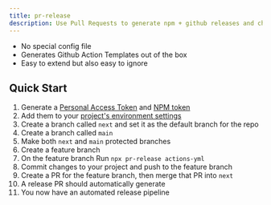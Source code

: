 ```yaml
---
title: pr-release
description: Use Pull Requests to generate npm + github releases and changelogs
---
```


- No special config file
- Generates Github Action Templates out of the box
- Easy to extend but also easy to ignore

## Quick Start

1. Generate a [Personal Access Token](/env/#personal-access-token) and
   [NPM token](/env/#npm-token)
2. Add them to your [project's environment settings](/env/#environment-settings)
3. Create a branch called `next` and set it as the default branch for the repo
4. Create a branch called `main`
5. Make both `next` and `main` protected branches
6. Create a feature branch
7. On the feature branch Run `npx pr-release actions-yml`
8. Commit changes to your project and push to the feature branch
9. Create a PR for the feature branch, then merge that PR into `next`
10. A release PR should automatically generate
11. You now have an automated release pipeline
